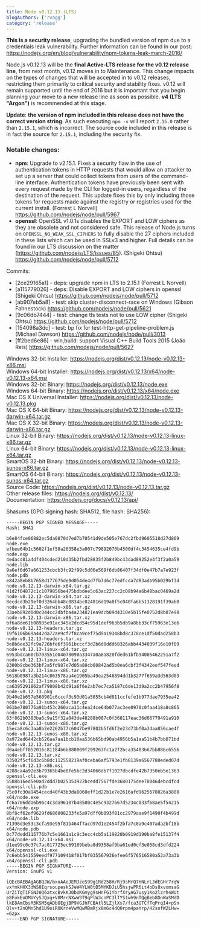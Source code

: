 ```yaml
---
title: Node v0.12.13 (LTS)
blogAuthors: ['rvagg']
category: 'release'
---
```

<!--lint disable prohibited-strings-->
<!--lint disable maximum-line-length-->
<!--lint disable no-literal-urls-->
<!--lint disable no-shortcut-reference-link-->

**This is a security release**, upgrading the bundled version of npm due to a credentials leak vulnerability. Further information can be found in our post: https://nodejs.org/en/blog/vulnerability/npm-tokens-leak-march-2016/

Node.js v0.12.13 will be the **final Active-LTS release for the v0.12 release line**, from next month, v0.12 moves in to Maintenance. This change impacts on the types of changes that will be accepted in to v0.12 releases, restricting them primarily to critical security and stability fixes. v0.12 will remain supported until the end of 2016 but it is important that you begin planning your move to a new release line as soon as possible. **v4 (LTS "Argon")** is recommended at this stage.

**Update**: **the version of npm included in this release does not have the correct version string**. As such executing `npm -v` will report `2.15.0` rather than `2.15.1`, which is incorrect. The source code included in this release is in fact the source for `2.15.1`, including the security fix.

### Notable changes:

* **npm**: Upgrade to v2.15.1. Fixes a security flaw in the use of authentication tokens in HTTP requests that would allow an attacker to set up a server that could collect tokens from users of the command-line interface. Authentication tokens have previously been sent with every request made by the CLI for logged-in users, regardless of the destination of the request. This update fixes this by only including those tokens for requests made against the registry or registries used for the current install. (Forrest L Norvell) https://github.com/nodejs/node/pull/5967
* **openssl**: OpenSSL v1.0.1s disables the EXPORT and LOW ciphers as they are obsolete and not considered safe. This release of Node.js turns on `OPENSSL_NO_WEAK_SSL_CIPHERS` to fully disable the 27 ciphers included in these lists which can be used in SSLv3 and higher. Full details can be found in our LTS discussion on the matter (https://github.com/nodejs/LTS/issues/85). (Shigeki Ohtsu) https://github.com/nodejs/node/pull/5712

Commits:

* [2ce29165a1] - deps: upgrade npm in LTS to 2.15.1 (Forrest L Norvell)
* [a115779026] - deps: Disable EXPORT and LOW ciphers in openssl (Shigeki Ohtsu) https://github.com/nodejs/node/pull/5712
* [ab907eb5a8] - test: skip cluster-disconnect-race on Windows (Gibson Fahnestock) https://github.com/nodejs/node/pull/5621
* [9c06db7444] - test: change tls tests not to use LOW cipher (Shigeki Ohtsu) https://github.com/nodejs/node/pull/5712
* [154098a3dc] - test: bp fix for test-http-get-pipeline-problem.js (Michael Dawson) https://github.com/nodejs/node/pull/3013
* [ff2bed6e86] - win,build: support Visual C++ Build Tools 2015 (João Reis) https://github.com/nodejs/node/pull/5627

Windows 32-bit Installer: https://nodejs.org/dist/v0.12.13/node-v0.12.13-x86.msi<br>
Windows 64-bit Installer: https://nodejs.org/dist/v0.12.13/x64/node-v0.12.13-x64.msi<br>
Windows 32-bit Binary: https://nodejs.org/dist/v0.12.13/node.exe<br>
Windows 64-bit Binary: https://nodejs.org/dist/v0.12.13/x64/node.exe<br>
Mac OS X Universal Installer: https://nodejs.org/dist/v0.12.13/node-v0.12.13.pkg<br>
Mac OS X 64-bit Binary: https://nodejs.org/dist/v0.12.13/node-v0.12.13-darwin-x64.tar.gz<br>
Mac OS X 32-bit Binary: https://nodejs.org/dist/v0.12.13/node-v0.12.13-darwin-x86.tar.gz<br>
Linux 32-bit Binary: https://nodejs.org/dist/v0.12.13/node-v0.12.13-linux-x86.tar.gz<br>
Linux 64-bit Binary: https://nodejs.org/dist/v0.12.13/node-v0.12.13-linux-x64.tar.gz<br>
SmartOS 32-bit Binary: https://nodejs.org/dist/v0.12.13/node-v0.12.13-sunos-x86.tar.gz<br>
SmartOS 64-bit Binary: https://nodejs.org/dist/v0.12.13/node-v0.12.13-sunos-x64.tar.gz<br>
Source Code: https://nodejs.org/dist/v0.12.13/node-v0.12.13.tar.gz<br>
Other release files: https://nodejs.org/dist/v0.12.13/<br>
Documentation: https://nodejs.org/docs/v0.12.13/api/

Shasums (GPG signing hash: SHA512, file hash: SHA256):

```
-----BEGIN PGP SIGNED MESSAGE-----
Hash: SHA1

b6e84fce06882ec5da0870d7ed7b70541d9de505e767dc2fbd9605518d27d869  node.exe
efbee64b1c5602f1ef50a26358e3a007c79892070b4500df4c3454635ce4fd9b  node.exp
4edacd81a4df404cded210d35b2fbd28835f2b849bc43dad89252e4f3f2a0a59  node.lib
9a6ef0d67a661253cbdb3fc92f99c5d06e569f6db86407f34df0e47b7a7e923f  node.pdb
e842a8eb8b7658d177675de9d054de4d7fb7d6c77edfcda7d83adb95b029bf3d  node-v0.12.13-darwin-x64.tar.gz
41d2f04872c1c1079856be475bdbdee5c63ac227cc2c08b94a6b48bac0469a2d  node-v0.12.13-darwin-x64.tar.xz
8ecdcd3b29ef0d3264bb48c0834bc024016d19a8f5c040fa6b51328191f39a60  node-v0.12.13-darwin-x86.tar.gz
33aeb892d0d0c044cc2dbfba4a234821ea9dcb09d4310e5b15fe0752d8b87e98  node-v0.12.13-darwin-x86.tar.xz
bf6a8de61b08935e91ac345e2dcd54c95d1def963b5db9a8bb33cf75963e13e6  node-v0.12.13-headers.tar.gz
19f6106b69a442da72ae9cf7f8ca9cef75d9a19348bd8c378ce1df50dad258b3  node-v0.12.13-headers.tar.xz
3e8b6ee32fc9a726bfe6f3961bcccf3d2b6d0ddd68326abb4434039f16e10f09  node-v0.12.13-linux-x64.tar.gz
6953bdca60cb703551d04078090a3347a0a8a820fded61bfb94005462251a7f2  node-v0.12.13-linux-x64.tar.xz
8300b9cbe363bf2a5fd987e7d05a88cb60842ad5b0ea6cbf3f4342eef547feed  node-v0.12.13-linux-x86.tar.gz
5618b0987a3b214c063578aa4e1905ba49ea2546894dd1b3277f659a3d563d03  node-v0.12.13-linux-x86.tar.xz
ca6395291862af79808b42d91a6f6e2ab7ec7ca5187c6de13d9a2cc2b47956f8  node-v0.12.13.pkg
9b40e2b657e560901c6cccf3c93d01a5055cb4d011ccfefe1b977dae7935ea42  node-v0.12.13-sunos-x64.tar.gz
961be780775a91b453c260aca11c4ea24ce64b077ac3ee0970c0faa418a8c865  node-v0.12.13-sunos-x64.tar.xz
83f862b0383ba6c9a15f32a043de48288b087c0f368117eac36d66779491a910  node-v0.12.13-sunos-x86.tar.gz
15eca8c6c3aa8b2e2262b77c6047be97802b5fd6f2e23d73bf0a3daa856cae4f  node-v0.12.13-sunos-x86.tar.xz
0a972ed6442cb526aa7aa1bcb10aa536b65bd90ab4956b5a1aa51b4b7bb071bd  node-v0.12.13.tar.gz
d0a4ebff052016c81184b6b880009f299263fc1a2f2bca35483b67bb886c6556  node-v0.12.13.tar.xz
03502f5cf6d3c6b8dc112558219af0ceba6af5793e1fb8139a6567780eded07d  node-v0.12.13-x86.msi
4288ca4a92e3b79365b4be8fe5bc2d34066db7f1027dbcdfe42b7350eb5e1363  openssl-cli.exe
5588b16ed5e0ad2ddd7b025353922bcedd7567fde3680175dee78046debcdfcd  openssl-cli.pdb
75c0fc30a9454cecd40f43b3da8060eff1d22b1e7e2616afd9625678026a3880  x64/node.exe
fc6a706dda6b96c4c3da96107b48580c4e5c9327667d5234c033f68ae5f54215  x64/node.exp
8bf8cf62ef9629fd686008233fe5a97dff0b093f81cc2979aae9f1490f4b499d  x64/node.lib
71396d3e53c3cfa93e95f81b464f7acd97d1e2454f2bfa7c0a9c407ada2bf18b  x64/node.pdb
0c77dedd115776b7c5e1661a1c9c3ecc4cb5a119820b0919d190ba8fe15137f4  x64/node-v0.12.13-x64.msi
d1ee99c0c37c7ac017725ec69169beba8d9358af9ba61ed0cf3e058cd3dfd224  x64/openssl-cli.exe
7c6ebb541559eedf977109418f017bf035567936efee6f576516580a52a73a3b  x64/openssl-cli.pdb
-----BEGIN PGP SIGNATURE-----
Version: GnuPG v1

iQEcBAEBAgAGBQJW/bxoAAoJEMJzeS99g1Rd258H/Rj9sMrQ7HNLrLJdEGHr7rqW
vxfmkHHX3dWS8IqrsoupeskSJeW4YLW8tB5MYKDJiU5hsjwPR6it4oDs8xvxmsaG
UrZiTqTiFGNJ0Q6atxcBvkKJ0bUKGmyg9sHnFG1YbrfXryAG7usy1Ko2lzrh4WUt
e8FokEoOMVYySJQxg+V8MrrNXwW3T9qPlW3cnPC3lTYS1wh9nTQgBeb8DnWaSMdD
lkE8AmCbsM3KSM5qADbOEgjBP9VGJhFCBAtl5LZjlXs7/fca3GTCfTqPrqI4+pSn
Qlv+t2nQMn5hd1U9oiROKrneVwMQwMBmRjx8m6c4dQ0rpm4paYrp/H2snfW2LHw=
=Gzpx
-----END PGP SIGNATURE-----

```
